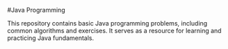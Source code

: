 #Java Programming

This repository contains basic Java programming problems, including common algorithms and exercises. It serves as a resource for learning and practicing Java fundamentals. 
